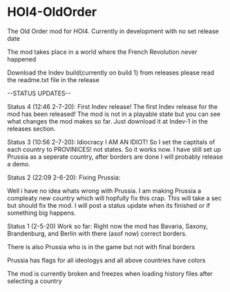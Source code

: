 # HOI4-OldOrder
The Old Order mod for HOI4.
Currently in development with no set release date

The mod takes place in a world where the French Revolution never happened 

Download the Indev build(currently on build 1) from releases please read the readme.txt file in the release

--STATUS UPDATES--

Status 4 (12:46 2-7-20): First Indev release!
The first Indev release for the mod has been released! The mod is not in a playable state but you can see what changes the mod makes so far. Just download it at Indev-1 in the releases section.

Status 3 (10:56 2-7-20): Idiocracy 
I AM AN IDIOT! So I set the captitals of each country to PROVINICES! not states. So it works now. I have still set up Prussia as a seperate country, after borders are done I will probably release a demo.

Status 2 (22:09 2-6-20): Fixing Prussia:

Well i have no idea whats wrong with Prussia. I am making Prussia a compleaty new country which will hopfully fix this crap. This will take a sec but should fix the mod. I will post a status update when its finished or if something big happens. 

Status 1 (2-5-20) Work so far:
Right now the mod has Bavaria, Saxony, Brandenburg, and Berlin with there (asof now) correct borders.

There is also Prussia who is in the game but not with final borders

Prussia has flags for all ideologys and all above countries have colors

The mod is currently broken and freezes when loading history files after selecting a country



